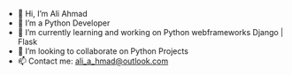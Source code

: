 - 👋 Hi, I’m Ali Ahmad
- 👀 I’m a Python Developer
- 🌱 I’m currently learning and working on Python webframeworks Django | Flask
- 💞️ I’m looking to collaborate on Python Projects
- 📫 Contact me: ali_a_hmad@outlook.com

<!---
ali-a-hmad/ali-a-hmad is a ✨ special ✨ repository because its `README.md` (this file) appears on your GitHub profile.
You can click the Preview link to take a look at your changes.
--->
